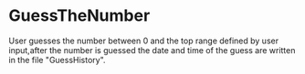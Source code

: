 # GuessTheNumber
User guesses the number between 0 and the top range defined by user input,after the number is guessed the date and time of the guess are written in the file "GuessHistory".
